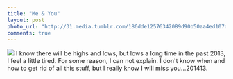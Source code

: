 ```yaml
---
title: "Me & You"
layout: post
photo_url: "http://31.media.tumblr.com/186dde12576342089d90b50aa4ed107d/tumblr_myv7atBrjI1toj3hwo1_1280.jpg"
comments: true 
---
```


![](http://31.media.tumblr.com/186dde12576342089d90b50aa4ed107d/tumblr_myv7atBrjI1toj3hwo1_1280.jpg)
I know there will be highs and lows, but lows a long time in the past 2013, I feel a little tired. For some reason, I can not explain. 
I don't know when and how to get rid of all this stuff, but I really know I will miss you...201413.
